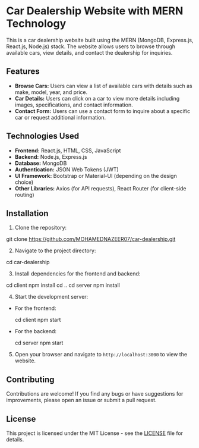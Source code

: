 # Car Dealership Website with MERN Technology

This is a car dealership website built using the MERN (MongoDB, Express.js, React.js, Node.js) stack. The website allows users to browse through available cars, view details, and contact the dealership for inquiries.

## Features

- **Browse Cars:** Users can view a list of available cars with details such as make, model, year, and price.
- **Car Details:** Users can click on a car to view more details including images, specifications, and contact information.
- **Contact Form:** Users can use a contact form to inquire about a specific car or request additional information.

## Technologies Used

- **Frontend:** React.js, HTML, CSS, JavaScript
- **Backend:** Node.js, Express.js
- **Database:** MongoDB
- **Authentication:** JSON Web Tokens (JWT)
- **UI Framework:** Bootstrap or Material-UI (depending on the design choice)
- **Other Libraries:** Axios (for API requests), React Router (for client-side routing)

## Installation

1. Clone the repository:
   
  git clone https://github.com/MOHAMEDNAZEER07/car-dealership.git


2. Navigate to the project directory:
   
  cd car-dealership


3. Install dependencies for the frontend and backend:

  cd client
  npm install
  cd ..
  cd server
  npm install


4. Start the development server:

- For the frontend:

    cd client
    npm start

- For the backend:

    cd server
    npm start


5. Open your browser and navigate to `http://localhost:3000` to view the website.

## Contributing

Contributions are welcome! If you find any bugs or have suggestions for improvements, please open an issue or submit a pull request.

## License

This project is licensed under the MIT License - see the [LICENSE](LICENSE) file for details.
